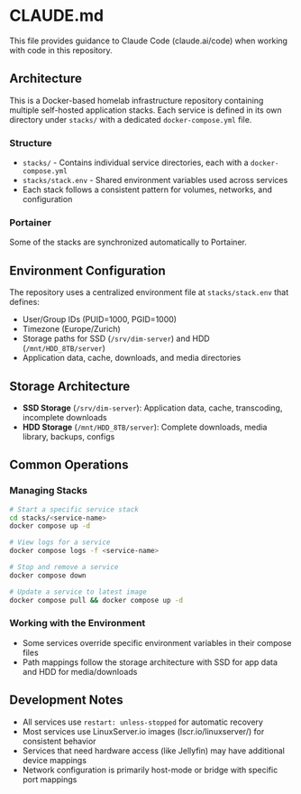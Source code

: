 # CLAUDE.md

This file provides guidance to Claude Code (claude.ai/code) when working with code in this repository.

## Architecture

This is a Docker-based homelab infrastructure repository containing multiple self-hosted application stacks. Each service is defined in its own directory under `stacks/` with a dedicated `docker-compose.yml` file.

### Structure
- `stacks/` - Contains individual service directories, each with a `docker-compose.yml`
- `stacks/stack.env` - Shared environment variables used across services
- Each stack follows a consistent pattern for volumes, networks, and configuration

### Portainer
Some of the stacks are synchronized automatically to Portainer.

## Environment Configuration

The repository uses a centralized environment file at `stacks/stack.env` that defines:
- User/Group IDs (PUID=1000, PGID=1000)
- Timezone (Europe/Zurich)
- Storage paths for SSD (`/srv/dim-server`) and HDD (`/mnt/HDD_8TB/server`)
- Application data, cache, downloads, and media directories

## Storage Architecture

- **SSD Storage** (`/srv/dim-server`): Application data, cache, transcoding, incomplete downloads
- **HDD Storage** (`/mnt/HDD_8TB/server`): Complete downloads, media library, backups, configs

## Common Operations

### Managing Stacks
```bash
# Start a specific service stack
cd stacks/<service-name>
docker compose up -d

# View logs for a service
docker compose logs -f <service-name>

# Stop and remove a service
docker compose down

# Update a service to latest image
docker compose pull && docker compose up -d
```

### Working with the Environment
- Some services override specific environment variables in their compose files
- Path mappings follow the storage architecture with SSD for app data and HDD for media/downloads

## Development Notes

- All services use `restart: unless-stopped` for automatic recovery
- Most services use LinuxServer.io images (lscr.io/linuxserver/) for consistent behavior
- Services that need hardware access (like Jellyfin) may have additional device mappings
- Network configuration is primarily host-mode or bridge with specific port mappings